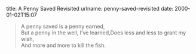 title: A Penny Saved Revisited
urlname: penny-saved-revisited
date: 2000-01-02T15:07

>  
> A penny saved is a penny earned,  
> But a penny in the well, I&#x02bc;ve learned,Does less and less to grant my wish,  
> And more and more to kill the fish.
> 